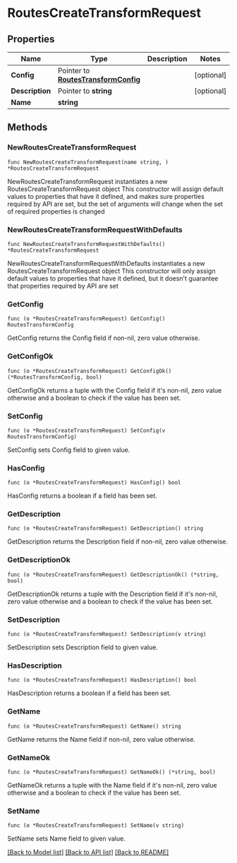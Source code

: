 # RoutesCreateTransformRequest

## Properties

Name | Type | Description | Notes
------------ | ------------- | ------------- | -------------
**Config** | Pointer to [**RoutesTransformConfig**](RoutesTransformConfig.md) |  | [optional] 
**Description** | Pointer to **string** |  | [optional] 
**Name** | **string** |  | 

## Methods

### NewRoutesCreateTransformRequest

`func NewRoutesCreateTransformRequest(name string, ) *RoutesCreateTransformRequest`

NewRoutesCreateTransformRequest instantiates a new RoutesCreateTransformRequest object
This constructor will assign default values to properties that have it defined,
and makes sure properties required by API are set, but the set of arguments
will change when the set of required properties is changed

### NewRoutesCreateTransformRequestWithDefaults

`func NewRoutesCreateTransformRequestWithDefaults() *RoutesCreateTransformRequest`

NewRoutesCreateTransformRequestWithDefaults instantiates a new RoutesCreateTransformRequest object
This constructor will only assign default values to properties that have it defined,
but it doesn't guarantee that properties required by API are set

### GetConfig

`func (o *RoutesCreateTransformRequest) GetConfig() RoutesTransformConfig`

GetConfig returns the Config field if non-nil, zero value otherwise.

### GetConfigOk

`func (o *RoutesCreateTransformRequest) GetConfigOk() (*RoutesTransformConfig, bool)`

GetConfigOk returns a tuple with the Config field if it's non-nil, zero value otherwise
and a boolean to check if the value has been set.

### SetConfig

`func (o *RoutesCreateTransformRequest) SetConfig(v RoutesTransformConfig)`

SetConfig sets Config field to given value.

### HasConfig

`func (o *RoutesCreateTransformRequest) HasConfig() bool`

HasConfig returns a boolean if a field has been set.

### GetDescription

`func (o *RoutesCreateTransformRequest) GetDescription() string`

GetDescription returns the Description field if non-nil, zero value otherwise.

### GetDescriptionOk

`func (o *RoutesCreateTransformRequest) GetDescriptionOk() (*string, bool)`

GetDescriptionOk returns a tuple with the Description field if it's non-nil, zero value otherwise
and a boolean to check if the value has been set.

### SetDescription

`func (o *RoutesCreateTransformRequest) SetDescription(v string)`

SetDescription sets Description field to given value.

### HasDescription

`func (o *RoutesCreateTransformRequest) HasDescription() bool`

HasDescription returns a boolean if a field has been set.

### GetName

`func (o *RoutesCreateTransformRequest) GetName() string`

GetName returns the Name field if non-nil, zero value otherwise.

### GetNameOk

`func (o *RoutesCreateTransformRequest) GetNameOk() (*string, bool)`

GetNameOk returns a tuple with the Name field if it's non-nil, zero value otherwise
and a boolean to check if the value has been set.

### SetName

`func (o *RoutesCreateTransformRequest) SetName(v string)`

SetName sets Name field to given value.



[[Back to Model list]](../README.md#documentation-for-models) [[Back to API list]](../README.md#documentation-for-api-endpoints) [[Back to README]](../README.md)


